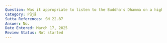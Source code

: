 ```yaml
---
Question: Was it appropriate to listen to the Buddha's Dhamma on a high seat?
Category: Pūjā
Sutta References: SN 22.87
Answer: No.
Date Entered: March 17, 2025
Review Status: Not started
---
```

